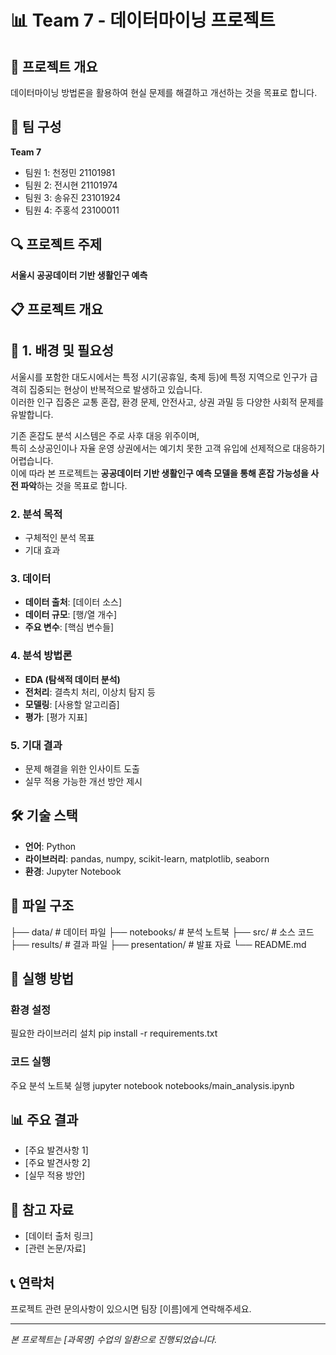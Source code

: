 # 📊 Team 7 - 데이터마이닝 프로젝트

## 🎯 프로젝트 개요
데이터마이닝 방법론을 활용하여 현실 문제를 해결하고 개선하는 것을 목표로 합니다.

## 👥 팀 구성
**Team 7**
- 팀원 1: 천정민 21101981
- 팀원 2: 전시현 21101974
- 팀원 3: 송유진 23101924
- 팀원 4: 주홍석 23100011

## 🔍 프로젝트 주제
**서울시 공공데이터 기반 생활인구 예측**


## 📋 프로젝트 개요

## 🧠 1. 배경 및 필요성

서울시를 포함한 대도시에서는 특정 시기(공휴일, 축제 등)에 특정 지역으로 인구가 급격히 집중되는 현상이 반복적으로 발생하고 있습니다.  
이러한 인구 집중은 교통 혼잡, 환경 문제, 안전사고, 상권 과밀 등 다양한 사회적 문제를 유발합니다.

기존 혼잡도 분석 시스템은 주로 사후 대응 위주이며,  
특히 소상공인이나 자율 운영 상권에서는 예기치 못한 고객 유입에 선제적으로 대응하기 어렵습니다.  
이에 따라 본 프로젝트는 **공공데이터 기반 생활인구 예측 모델을 통해 혼잡 가능성을 사전 파악**하는 것을 목표로 합니다.

### 2. 분석 목적
- 구체적인 분석 목표
- 기대 효과

### 3. 데이터
- **데이터 출처**: [데이터 소스]
- **데이터 규모**: [행/열 개수]
- **주요 변수**: [핵심 변수들]

### 4. 분석 방법론
- **EDA (탐색적 데이터 분석)**
- **전처리**: 결측치 처리, 이상치 탐지 등
- **모델링**: [사용할 알고리즘]
- **평가**: [평가 지표]

### 5. 기대 결과
- 문제 해결을 위한 인사이트 도출
- 실무 적용 가능한 개선 방안 제시

## 🛠️ 기술 스택
- **언어**: Python
- **라이브러리**: pandas, numpy, scikit-learn, matplotlib, seaborn
- **환경**: Jupyter Notebook

## 📁 파일 구조
├── data/ # 데이터 파일
├── notebooks/ # 분석 노트북
├── src/ # 소스 코드
├── results/ # 결과 파일
├── presentation/ # 발표 자료
└── README.md

## 🚀 실행 방법

### 환경 설정
필요한 라이브러리 설치
pip install -r requirements.txt

### 코드 실행
주요 분석 노트북 실행
jupyter notebook notebooks/main_analysis.ipynb

## 📊 주요 결과
- [주요 발견사항 1]
- [주요 발견사항 2]
- [실무 적용 방안]

## 🔗 참고 자료
- [데이터 출처 링크]
- [관련 논문/자료]

## 📞 연락처
프로젝트 관련 문의사항이 있으시면 팀장 [이름]에게 연락해주세요.

---
*본 프로젝트는 [과목명] 수업의 일환으로 진행되었습니다.*
